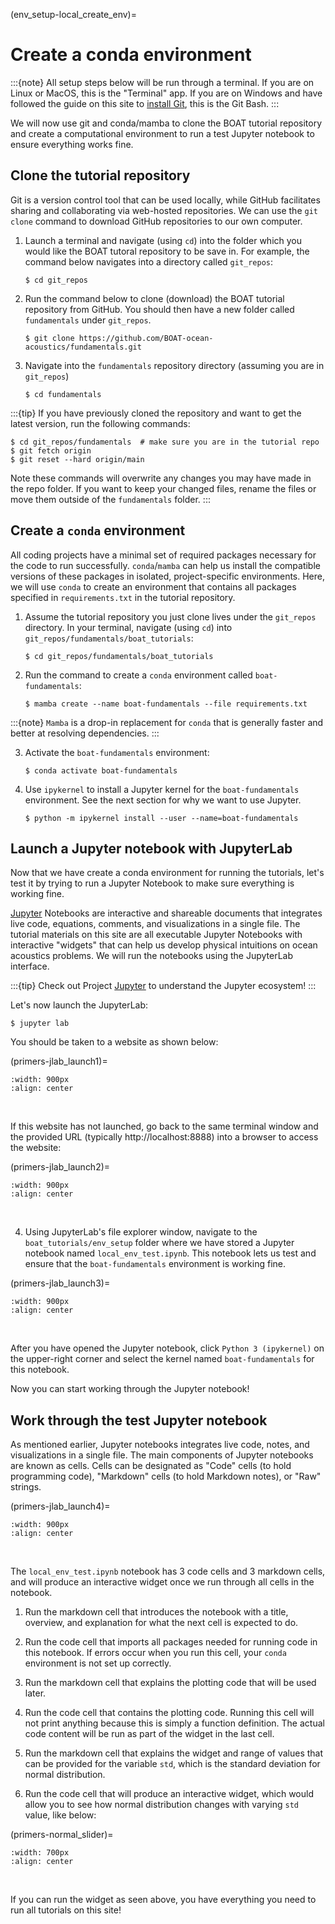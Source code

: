 (env_setup-local_create_env)=
# Create a conda environment

:::{note}
All setup steps below will be run through a terminal. If you are on Linux or MacOS, this is the "Terminal" app. If you are on Windows and have followed the guide on this site to [install Git](env_setup-local_git), this is the Git Bash.
:::

We will now use git and conda/mamba to clone the BOAT tutorial repository and create a computational environment to run a test Jupyter notebook to ensure everything works fine.


## Clone the tutorial repository

Git is a version control tool that can be used locally, while GitHub facilitates sharing and collaborating via web-hosted repositories. We can use the `git clone` command to download GitHub repositories to our own computer.

1) Launch a terminal and navigate (using `cd`) into the folder which you would like the BOAT tutoral repository to be save in. For example, the command below navigates into a directory called `git_repos`:
    ```shell
    $ cd git_repos
    ```

2) Run the command below to clone (download) the BOAT tutorial repository from GitHub. You should then have a new folder called `fundamentals` under `git_repos`.
    ```shell
    $ git clone https://github.com/BOAT-ocean-acoustics/fundamentals.git
    ```

3) Navigate into the `fundamentals` repository directory (assuming you are in `git_repos`)
    ```shell
    $ cd fundamentals
    ```

:::{tip}
If you have previously cloned the repository and want to get the latest version, run the following commands:
```shell
$ cd git_repos/fundamentals  # make sure you are in the tutorial repo
$ git fetch origin
$ git reset --hard origin/main
```
Note these commands will overwrite any changes you may have made in the repo folder. If you want to keep your changed files, rename the files or move them outside of the `fundamentals` folder.
:::



## Create a `conda` environment

All coding projects have a minimal set of required packages necessary for the code to run successfully. `conda`/`mamba` can help us install the compatible versions of these packages in isolated, project-specific environments. Here, we will use `conda` to create an environment that contains all packages specified in `requirements.txt` in the tutorial repository.

1) Assume the tutorial repository you just clone lives under the `git_repos` directory. In your terminal, navigate (using `cd`) into `git_repos/fundamentals/boat_tutorials`:
    ```shell
    $ cd git_repos/fundamentals/boat_tutorials
    ```

2) Run the command to create a `conda` environment called `boat-fundamentals`:
    ```shell
    $ mamba create --name boat-fundamentals --file requirements.txt
    ```

:::{note}
`Mamba` is a drop-in replacement for `conda` that is generally faster and better at resolving dependencies.
:::

3) Activate the `boat-fundamentals` environment:
    ```shell
    $ conda activate boat-fundamentals
    ```

4) Use `ipykernel` to install a Jupyter kernel for the `boat-fundamentals` environment. See the next section for why we want to use Jupyter.
    ```shell
    $ python -m ipykernel install --user --name=boat-fundamentals
    ```


## Launch a Jupyter notebook with JupyterLab

Now that we have create a conda environment for running the tutorials, let's test it by trying to run a Jupyter Notebook to make sure everything is working fine.

[Jupyter](https://jupyter.org/) Notebooks are interactive and shareable documents that integrates live code, equations, comments, and visualizations in a single file. The tutorial materials on this site are all executable Jupyter Notebooks with interactive "widgets" that can help us develop physical intuitions on ocean acoustics problems. We will run the notebooks using the JupyterLab interface.

:::{tip}
Check out Project [Jupyter](https://jupyter.org/) to understand the Jupyter ecosystem!
:::

Let's now launch the JupyterLab:
```shell
$ jupyter lab
```

You should be taken to a website as shown below:

(primers-jlab_launch1)=
```{image} ../images/env_setup/jlab_launch1.png
:width: 900px
:align: center
```
<br>

If this website has not launched, go back to the same terminal window and the provided URL (typically http://localhost:8888) into a browser to access the website:

(primers-jlab_launch2)=
```{image} ../images/env_setup/jlab_launch2.png
:width: 900px
:align: center
```
<br>

4) Using JupyterLab's file explorer window, navigate to the `boat_tutorials/env_setup` folder where we have stored a Jupyter notebook named `local_env_test.ipynb`. This notebook lets us test and ensure that the `boat-fundamentals` environment is working fine.

(primers-jlab_launch3)=
```{image} ../images/env_setup/jlab_launch3.png
:width: 900px
:align: center
```
<br>

After you have opened the Jupyter notebook, click `Python 3 (ipykernel)` on the upper-right corner and select the kernel named `boat-fundamentals` for this notebook.

Now you can start working through the Jupyter notebook!



## Work through the test Jupyter notebook

As mentioned earlier, Jupyter notebooks integrates live code, notes, and visualizations in a single file. The main components of Jupyter notebooks are known as cells. Cells can be designated as "Code" cells (to hold programming code), "Markdown" cells (to hold Markdown notes), or "Raw" strings.

(primers-jlab_launch4)=
```{image} ../images/env_setup/jlab_launch4.png
:width: 900px
:align: center
```
<br>

The `local_env_test.ipynb` notebook has 3 code cells and 3 markdown cells, and will produce an interactive widget once we run through all cells in the notebook. 

1) Run the markdown cell that introduces the notebook with a title, overview, and explanation for what the next cell is expected to do.

2) Run the code cell that imports all packages needed for running code in this notebook. If errors occur when you run this cell, your `conda` environment is not set up correctly.

3) Run the markdown cell that explains the plotting code that will be used later.

4) Run the code cell that contains the plotting code. Running this cell will not print anything because this is simply a function definition. The actual code content will be run as part of the widget in the last cell.

5) Run the markdown cell that explains the widget and range of values that can be provided for the variable `std`, which is the standard deviation for normal distribution.

6) Run the code cell that will produce an interactive widget, which would allow you to see how normal distribution changes with varying `std` value, like below:

(primers-normal_slider)=
```{image} ../images/env_setup/normal_slider.gif
:width: 700px
:align: center
```
<br>

If you can run the widget as seen above, you have everything you need to run all tutorials on this site!
